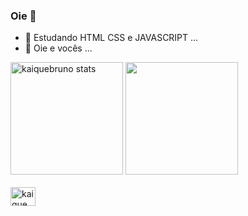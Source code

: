 ### Oie 🥀

- 🌱 Estudando HTML CSS e JAVASCRIPT ...
- 🤔 Oie e vocês ...

<div> 
  <img height="180em" src="https://github-readme-stats.vercel.app/api?username=KaiqueBruno&show_icons=false&theme=midnight-purple&include_all_commits=true&count_private=true" alt="kaiquebruno stats"/>
  <img height="180em" src="https://github-readme-stats.vercel.app/api/top-langs/?username=KaiqueBruno&layout=compact&show_icons=false&theme=midnight-purple&count_private=true&%22/%3E" />
<div/>

<div style="display: inline_block"><br>
  <img align="center" alt="kaique" height="30" width="40" src="https://cdn.jsdelivr.net/gh/devicons/devicon/icons/html5/html5-original.svg" >
<div/> 
  
